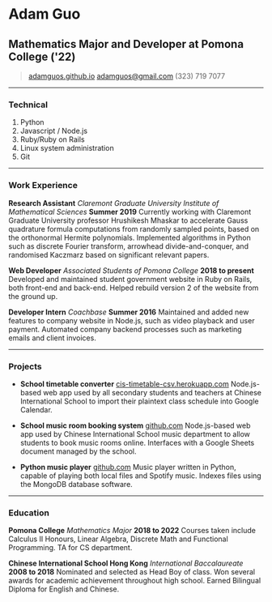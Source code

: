 # Adam Guo
## Mathematics Major and Developer at Pomona College ('22)

> [adamguos.github.io](http://adamguos.github.io)
> [adamguos@gmail.com](mailto:adamguos@gmail.com)
> (323) 719 7077

------

### Technical

1. Python
2. Javascript / Node.js
3. Ruby/Ruby on Rails
4. Linux system administration
5. Git

------

### Work Experience

**Research Assistant** *Claremont Graduate University Institute of Mathematical Sciences* __Summer 2019__
	Currently working with Claremont Graduate University professor Hrushikesh Mhaskar to accelerate Gauss quadrature formula computations from randomly sampled points, based on the orthonormal Hermite polynomials.
	Implemented algorithms in Python such as discrete Fourier transform, arrowhead divide-and-conquer, and randomised Kaczmarz based on significant relevant papers.

**Web Developer** *Associated Students of Pomona College* __2018 to present__
	Developed and maintained student government website in Ruby on Rails, both front-end and back-end.
	Helped rebuild version 2 of the website from the ground up.

**Developer Intern** *Coachbase* __Summer 2016__
	Maintained and added new features to company website in Node.js, such as video playback and user payment.
	Automated company backend processes such as marketing emails and client invoices.

------

### Projects

* **School timetable converter**
	<a href=http://www.cis-timetable-csv.herokuapp.com class=not-printed>cis-timetable-csv.herokuapp.com</a>
	Node.js-based web app used by all secondary students and teachers at Chinese International School to import their plaintext class schedule into Google Calendar.

* **School music room booking system**
	<a href=https://github.com/adamguos/music-room-booking class=not-printed>github.com</a>
	Node.js-based web app used by Chinese International School music department to allow students to book music rooms online. Interfaces with a Google Sheets document managed by the school.

* **Python music player**
	<a href=https://github.com/adamguos/dd-music-player class=not-printed>github.com</a>
	Music player written in Python, capable of playing both local files and Spotify music. Indexes files using the MongoDB database software.

------

### Education

**Pomona College** *Mathematics Major* __2018 to 2022__
	Courses taken include Calculus II Honours, Linear Algebra, Discrete Math and Functional Programming. TA for CS department.

**Chinese International School Hong Kong** *International Baccalaureate* __2008 to 2018__
	Nominated and selected as Head Boy of class. Won several awards for academic achievement throughout high school. Earned Bilingual Diploma for English and Chinese.
